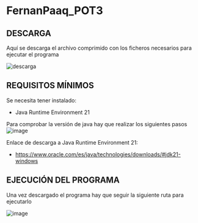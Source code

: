 # FernanPaaq_POT3

## DESCARGA
Aquí se descarga el archivo comprimido con los ficheros necesarios para ejecutar el programa

![descarga](https://github.com/DanielRosaIzquierdo/HotelMartos/assets/150911084/e0299ef7-2fc4-499d-81f8-6fcaea7b8af8)

## REQUISITOS MÍNIMOS
Se necesita tener instalado:
- Java Runtime Environment 21

Para comprobar la versión de java hay que realizar los siguientes pasos
![image](https://github.com/DanielRosaIzquierdo/HotelMartos/assets/150911084/cf510298-8656-41d1-8e73-c144cad28f25)

Enlace de descarga a Java Runtime Environment 21:
- https://www.oracle.com/es/java/technologies/downloads/#jdk21-windows

## EJECUCIÓN DEL PROGRAMA

Una vez descargado el programa hay que seguir la siguiente ruta para ejecutarlo

![image](https://github.com/DanielRosaIzquierdo/HotelMartos/assets/150911084/4c81fdd8-d063-4489-b032-e2a340e0d6cf)
